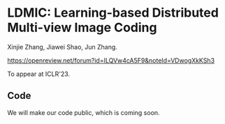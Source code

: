 # LDMIC: Learning-based Distributed Multi-view Image Coding

Xinjie Zhang, Jiawei Shao, Jun Zhang.

https://openreview.net/forum?id=ILQVw4cA5F9&noteId=VDwogXkKSh3

To appear at ICLR'23.

## Code
We will make our code public, which is coming soon.

